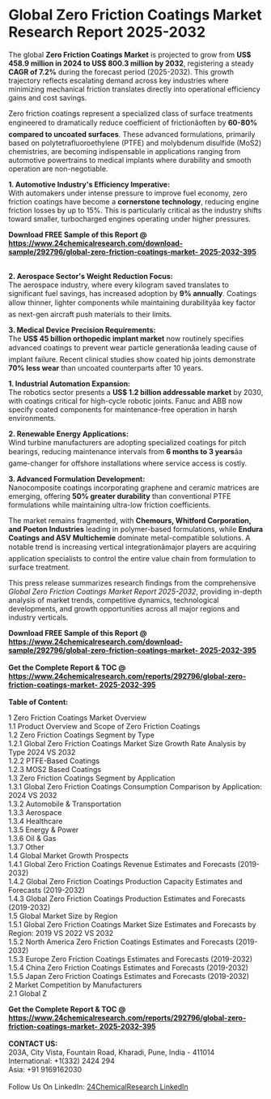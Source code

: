<h1>Global Zero Friction Coatings Market Research Report 2025-2032</h1><p>The global <strong>Zero Friction Coatings Market</strong> is projected to grow from <strong>US$ 458.9 million in 2024 to US$ 800.3 million by 2032</strong>, registering a steady <strong>CAGR of 7.2%</strong> during the forecast period (2025-2032). This growth trajectory reflects escalating demand across key industries where minimizing mechanical friction translates directly into operational efficiency gains and cost savings.</p><p>Zero friction coatings represent a specialized class of surface treatments engineered to dramatically reduce coefficient of frictionâoften by <strong>60-80% compared to uncoated surfaces</strong>. These advanced formulations, primarily based on polytetrafluoroethylene (PTFE) and molybdenum disulfide (MoS2) chemistries, are becoming indispensable in applications ranging from automotive powertrains to medical implants where durability and smooth operation are non-negotiable.</p><p><strong>1. Automotive Industry's Efficiency Imperative:</strong><br>
With automakers under intense pressure to improve fuel economy, zero friction coatings have become a <strong>cornerstone technology</strong>, reducing engine friction losses by up to 15%. This is particularly critical as the industry shifts toward smaller, turbocharged engines operating under higher pressures.</p><div><b>Download FREE Sample of this Report @ 
            <a href="https://www.24chemicalresearch.com/download-sample/292796/global-zero-friction-coatings-market- 2025-2032-395">
            https://www.24chemicalresearch.com/download-sample/292796/global-zero-friction-coatings-market- 2025-2032-395</a></b></div><br><p><strong>2. Aerospace Sector's Weight Reduction Focus:</strong><br>
The aerospace industry, where every kilogram saved translates to significant fuel savings, has increased adoption by <strong>9% annually</strong>. Coatings allow thinner, lighter components while maintaining durabilityâa key factor as next-gen aircraft push materials to their limits.</p><p><strong>3. Medical Device Precision Requirements:</strong><br>
The <strong>US$ 45 billion orthopedic implant market</strong> now routinely specifies advanced coatings to prevent wear particle generationâa leading cause of implant failure. Recent clinical studies show coated hip joints demonstrate <strong>70% less wear</strong> than uncoated counterparts after 10 years.</p><p><strong>1. Industrial Automation Expansion:</strong><br>
The robotics sector presents a <strong>US$ 1.2 billion addressable market</strong> by 2030, with coatings critical for high-cycle robotic joints. Fanuc and ABB now specify coated components for maintenance-free operation in harsh environments.</p><p><strong>2. Renewable Energy Applications:</strong><br>
Wind turbine manufacturers are adopting specialized coatings for pitch bearings, reducing maintenance intervals from <strong>6 months to 3 years</strong>âa game-changer for offshore installations where service access is costly.</p><p><strong>3. Advanced Formulation Development:</strong><br>
Nanocomposite coatings incorporating graphene and ceramic matrices are emerging, offering <strong>50% greater durability</strong> than conventional PTFE formulations while maintaining ultra-low friction coefficients.</p><p>The market remains fragmented, with <strong>Chemours, Whitford Corporation, and Poeton Industries</strong> leading in polymer-based formulations, while <strong>Endura Coatings and ASV Multichemie</strong> dominate metal-compatible solutions. A notable trend is increasing vertical integrationâmajor players are acquiring application specialists to control the entire value chain from formulation to surface treatment.</p><p>This press release summarizes research findings from the comprehensive <em>Global Zero Friction Coatings Market Report 2025-2032</em>, providing in-depth analysis of market trends, competitive dynamics, technological developments, and growth opportunities across all major regions and industry verticals.</p><div><b>Download FREE Sample of this Report @ 
            <a href="https://www.24chemicalresearch.com/download-sample/292796/global-zero-friction-coatings-market- 2025-2032-395">
            https://www.24chemicalresearch.com/download-sample/292796/global-zero-friction-coatings-market- 2025-2032-395</a></b></div><br><div><b>Get the Complete Report & TOC @ 
            <a href="https://www.24chemicalresearch.com/reports/292796/global-zero-friction-coatings-market- 2025-2032-395">
            https://www.24chemicalresearch.com/reports/292796/global-zero-friction-coatings-market- 2025-2032-395</a></b></div><br>
            <b>Table of Content:</b><p>1 Zero Friction Coatings Market Overview<br />
    1.1 Product Overview and Scope of Zero Friction Coatings<br />
    1.2 Zero Friction Coatings Segment by Type<br />
        1.2.1 Global Zero Friction Coatings Market Size Growth Rate Analysis by Type 2024 VS 2032<br />
        1.2.2 PTFE-Based Coatings<br />
        1.2.3 MOS2 Based Coatings<br />
    1.3 Zero Friction Coatings Segment by Application<br />
        1.3.1 Global Zero Friction Coatings Consumption Comparison by Application: 2024 VS 2032<br />
        1.3.2 Automobile & Transportation<br />
        1.3.3 Aerospace<br />
        1.3.4 Healthcare<br />
        1.3.5 Energy & Power<br />
        1.3.6 Oil & Gas<br />
        1.3.7 Other<br />
    1.4 Global Market Growth Prospects<br />
        1.4.1 Global Zero Friction Coatings Revenue Estimates and Forecasts (2019-2032)<br />
        1.4.2 Global Zero Friction Coatings Production Capacity Estimates and Forecasts (2019-2032)<br />
        1.4.3 Global Zero Friction Coatings Production Estimates and Forecasts (2019-2032)<br />
    1.5 Global Market Size by Region<br />
        1.5.1 Global Zero Friction Coatings Market Size Estimates and Forecasts by Region: 2019 VS 2022 VS 2032<br />
        1.5.2 North America Zero Friction Coatings Estimates and Forecasts (2019-2032)<br />
        1.5.3 Europe Zero Friction Coatings Estimates and Forecasts (2019-2032)<br />
        1.5.4 China Zero Friction Coatings Estimates and Forecasts (2019-2032)<br />
        1.5.5 Japan Zero Friction Coatings Estimates and Forecasts (2019-2032)<br />
2 Market Competition by Manufacturers<br />
    2.1 Global Z</p><div><b>Get the Complete Report & TOC @ 
            <a href="https://www.24chemicalresearch.com/reports/292796/global-zero-friction-coatings-market- 2025-2032-395">
            https://www.24chemicalresearch.com/reports/292796/global-zero-friction-coatings-market- 2025-2032-395</a></b></div><br><b>CONTACT US:</b><br>
            203A, City Vista, Fountain Road, Kharadi, Pune, India - 411014<br>
            International: +1(332) 2424 294<br>
            Asia: +91 9169162030 <br><br>
            Follow Us On LinkedIn: <a href="https://www.linkedin.com/company/24chemicalresearch/">24ChemicalResearch LinkedIn</a>